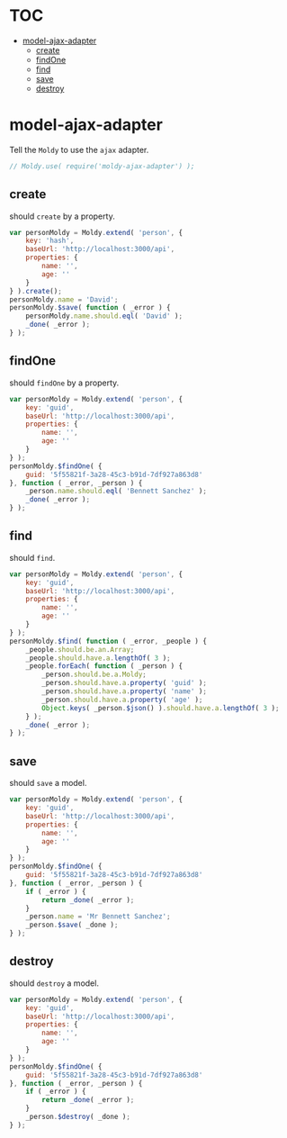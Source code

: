 # TOC
   - [model-ajax-adapter](#model-ajax-adapter)
     - [create](#model-ajax-adapter-create)
     - [findOne](#model-ajax-adapter-findone)
     - [find](#model-ajax-adapter-find)
     - [save](#model-ajax-adapter-save)
     - [destroy](#model-ajax-adapter-destroy)
<a name=""></a>
 
<a name="model-ajax-adapter"></a>
# model-ajax-adapter
Tell the `Moldy` to use the `ajax` adapter.

```js
// Moldy.use( require('moldy-ajax-adapter') );
```

<a name="model-ajax-adapter-create"></a>
## create
should `create` by a property.

```js
var personMoldy = Moldy.extend( 'person', {
	key: 'hash',
	baseUrl: 'http://localhost:3000/api',
	properties: {
		name: '',
		age: ''
	}
} ).create();
personMoldy.name = 'David';
personMoldy.$save( function ( _error ) {
	personMoldy.name.should.eql( 'David' );
	_done( _error );
} );
```

<a name="model-ajax-adapter-findone"></a>
## findOne
should `findOne` by a property.

```js
var personMoldy = Moldy.extend( 'person', {
	key: 'guid',
	baseUrl: 'http://localhost:3000/api',
	properties: {
		name: '',
		age: ''
	}
} );
personMoldy.$findOne( {
	guid: '5f55821f-3a28-45c3-b91d-7df927a863d8'
}, function ( _error, _person ) {
	_person.name.should.eql( 'Bennett Sanchez' );
	_done( _error );
} );
```

<a name="model-ajax-adapter-find"></a>
## find
should `find`.

```js
var personMoldy = Moldy.extend( 'person', {
	key: 'guid',
	baseUrl: 'http://localhost:3000/api',
	properties: {
		name: '',
		age: ''
	}
} );
personMoldy.$find( function ( _error, _people ) {
	_people.should.be.an.Array;
	_people.should.have.a.lengthOf( 3 );
	_people.forEach( function ( _person ) {
		_person.should.be.a.Moldy;
		_person.should.have.a.property( 'guid' );
		_person.should.have.a.property( 'name' );
		_person.should.have.a.property( 'age' );
		Object.keys( _person.$json() ).should.have.a.lengthOf( 3 );
	} );
	_done( _error );
} );
```

<a name="model-ajax-adapter-save"></a>
## save
should `save` a model.

```js
var personMoldy = Moldy.extend( 'person', {
	key: 'guid',
	baseUrl: 'http://localhost:3000/api',
	properties: {
		name: '',
		age: ''
	}
} );
personMoldy.$findOne( {
	guid: '5f55821f-3a28-45c3-b91d-7df927a863d8'
}, function ( _error, _person ) {
	if ( _error ) {
		return _done( _error );
	}
	_person.name = 'Mr Bennett Sanchez';
	_person.$save( _done );
} );
```

<a name="model-ajax-adapter-destroy"></a>
## destroy
should `destroy` a model.

```js
var personMoldy = Moldy.extend( 'person', {
	key: 'guid',
	baseUrl: 'http://localhost:3000/api',
	properties: {
		name: '',
		age: ''
	}
} );
personMoldy.$findOne( {
	guid: '5f55821f-3a28-45c3-b91d-7df927a863d8'
}, function ( _error, _person ) {
	if ( _error ) {
		return _done( _error );
	}
	_person.$destroy( _done );
} );
```

